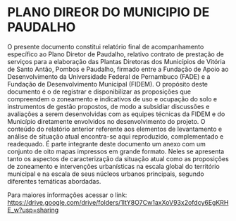 # PLANO DIREOR DO MUNICIPIO DE PAUDALHO

O presente documento constitui relatório final de acompanhamento específico ao Plano Diretor de Paudalho, relativo contrato de prestação de serviços para a elaboração das Plantas Diretoras dos Municípios de Vitória de Santo Antão, Pombos e Paudalho, firmado entre a Fundação de Apoio ao Desenvolvimento da Universidade Federal de Pernambuco  (FADE) e a Fundação de Desenvolvimento Municipal (FIDEM).  O propósito deste documento é o de registrar e disponibilizar as proposições que compreendem o zoneamento e indicativos de uso e ocupação do solo e instrumentos de gestão propostos, de modo a subsidiar discussões e avaliações a serem desenvolvidas com as equipes técnicas da FIDEM e do Município diretamente envolvidos no desenvolvimento do projeto. O conteúdo do relatório anterior referente aos elementos de levantamento e análise de situação atual encontra-se aqui reproduzido, complementado e readequado.  É parte integrante deste documento um anexo com um conjunto de oito mapas impressos em grande formato. Neles se apresenta tanto os aspectos de caracterização da situação atual como as proposições de zoneamento e intervenções urbanísticas na escala global do território municipal e na escala de seus núcleos urbanos principais, segundo diferentes temáticas abordadas.

Para maiores informações acessar o link: https://drive.google.com/drive/folders/1ltY8O7Cw1axXoV93x2ofdcy6EgKRHE_w?usp=sharing
